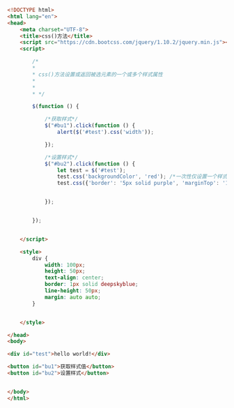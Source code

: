 
<BlogInfo title="143.css方法" author="白日梦想猿" pv=0 read_times=0 pre_cost_time=0分55秒 category="js学习" tag_list="['js学习']" create_time="2021.09.28 16:20:21" update_time="2021.09.28 16:28:30" />

```html
<!DOCTYPE html>
<html lang="en">
<head>
    <meta charset="UTF-8">
    <title>css()方法</title>
    <script src="https://cdn.bootcss.com/jquery/1.10.2/jquery.min.js"></script>
    <script>

        /*
        *
        * css()方法设置或返回被选元素的一个或多个样式属性
        *
        *
        * */

        $(function () {

            /*获取样式*/
            $("#bu1").click(function () {
                alert($('#test').css('width'));

            });

            /*设置样式*/
            $("#bu2").click(function () {
                let test = $('#test');
                test.css('backgroundColor', 'red'); /*一次性仅设置一个样式*/
                test.css({'border': '5px solid purple', 'marginTop': '100px'}); /*一次性设置多个标签*/


            });


        });


    </script>

    <style>
        div {
            width: 100px;
            height: 50px;
            text-align: center;
            border: 1px solid deepskyblue;
            line-height: 50px;
            margin: auto auto;
        }


    </style>

</head>
<body>

<div id="test">hello world!</div>

<button id="bu1">获取样式值</button>
<button id="bu2">设置样式</button>


</body>
</html>
```
